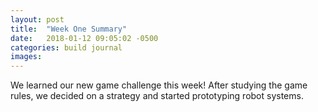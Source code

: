 ```yaml
---
layout: post
title:  "Week One Summary"
date:   2018-01-12 09:05:02 -0500
categories: build journal
images: 
---
```

We learned our new game challenge this week!  After studying the game rules, we decided on a strategy and started prototyping robot systems.